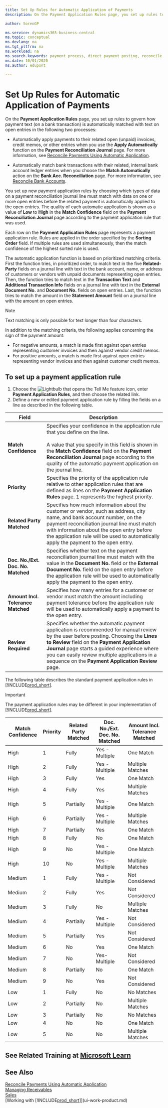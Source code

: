 ```yaml
---
title: Set Up Rules for Automatic Application of Payments
description: On the Payment Application Rules page, you set up rules to govern how payments/bank transactions should be automatically applied to their related open ledger entries when you use the Apply Automatically function on the Payment Reconciliation Journal page.

author: SorenGP

ms.service: dynamics365-business-central
ms.topic: conceptual
ms.devlang: na
ms.tgt_pltfrm: na
ms.workload: na
ms.search.keywords: payment process, direct payment posting, reconcile payment, expenses, cash receipts
ms.date: 10/01/2020
ms.author: edupont

---
```

# Set Up Rules for Automatic Application of Payments

On the **Payment Application Rules** page, you set up rules to govern how payment text (on a bank transaction) is automatically matched with text on open entries in the following two processes:

- Automatically apply payments to their related open (unpaid) invoices, credit memos, or other entries when you use the **Apply Automatically** function on the **Payment Reconciliation Journal** page. For more information, see [Reconcile Payments Using Automatic Application](receivables-how-reconcile-payments-auto-application.md).

- Automatically match bank transactions with their related, internal bank account ledger entries when you choose the **Match Automatically** action on the **Bank Acc. Reconciliation** page. For more information, see [Reconcile Bank Accounts](bank-how-reconcile-bank-accounts-separately.md).

You set up new payment application rules by choosing which types of data on a payment reconciliation journal line must match with data on one or more open entries before the related payment is automatically applied to the open entries. The quality of each automatic application is shown as a value of **Low** to **High** in the **Match Confidence** field on the **Payment Reconciliation Journal** page according to the payment application rule that was used.

Each row on the **Payment Application Rules** page represents a payment application rule. Rules are applied in the order specified by the **Sorting Order** field. If multiple rules are used simultaneously, then the match confidence of the highest sorted rule is used.

The automatic application function is based on prioritized matching criteria. First the function tries, in prioritized order, to match text in the five **Related-Party** fields on a journal line with text in the bank account, name, or address of customers or vendors with unpaid documents representing open entries. Then, the function tries to match text in the **Transaction Text** and **Additional Transaction Info** fields on a journal line with text in the **External Document No.** and **Document No.** fields on open entries. Last, the function tries to match the amount in the **Statement Amount** field on a journal line with the amount on open entries.

> [!NOTE]
> Text matching is only possible for text longer than four characters.

In addition to the matching criteria, the following applies concerning the sign of the payment amount:

- For negative amounts, a match is made first against open entries representing customer invoices and then against vendor credit memos.
- For positive amounts, a match is made first against open entries representing vendor invoices and then against customer credit memos.

## To set up a payment application rule
1. Choose the ![Lightbulb that opens the Tell Me feature](media/ui-search/search_small.png "Tell me what you want to do") icon, enter **Payment Application Rules**, and then choose the related link.
2. Define a new or edited payment application rule by filling the fields on a line as described in the following table.

|Field|Description|
|-|-|
|**Match Confidence**|Specifies your confidence in the application rule that you define on the line. <br /></br>A value that you specify in this field is shown in the **Match Confidence** field on the **Payment Reconciliation Journal** page according to the quality of the automatic payment application on the journal line.|
|**Priority**|Specifies the priority of the application rule relative to other application rules that are defined as lines on the **Payment Application Rules** page. 1 represents the highest priority.|
|**Related Party Matched**|Specifies how much information about the customer or vendor, such as address, city name, and bank account number, on the payment reconciliation journal line must match with information about the open entry before the application rule will be used to automatically apply the payment to the open entry.|
|**Doc. No./Ext. Doc. No. Matched**|Specifies whether text on the payment reconciliation journal line must match with the value in the **Document No.** field or the **External Document No.** field on the open entry before the application rule will be used to automatically apply the payment to the open entry.|
|**Amount Incl. Tolerance Matched**|Specifies how many entries for a customer or vendor must match the amount including payment tolerance before the application rule will be used to automatically apply a payment to the open entry.|
|**Review Required**|Specifies whether the automatic payment application is recommended for manual review by the user before posting. Choosing the **Lines to Review** field on the **Payment Application Journal** page starts a guided experience where you can easily review multiple applications in a sequence on the **Payment Application Review** page.|

The following table describes the standard payment application rules in [!INCLUDE[prod_short](includes/prod_short.md)].

> [!Important]
> The payment application rules may be different in your implementation of [!INCLUDE[prod_short](includes/prod_short.md)].

| Match Confidence | Priority | Related Party Matched | Doc. No./Ext. Doc. No. Matched | Amount Incl. Tolerance Matched |
|------------------|----------|-----------------------|--------------------------------|--------------------------------|
| High             | 1        | Fully                 | Yes - Multiple                 | One Match                      |
| High             | 2        | Fully                 | Yes - Multiple                 | Multiple Matches               |
| High             | 3        | Fully                 | Yes                            | One Match                      |
| High             | 4        | Fully                 | Yes                            | Multiple Matches               |
| High             | 5        | Partially             | Yes - Multiple                 | One Match                      |
| High             | 6        | Partially             | Yes - Multiple                 | Multiple Matches               |
| High             | 7        | Partially             | Yes                            | One Match                      |
| High             | 8        | Fully                 | No                             | One Match                      |
| High             | 9        | No                    | Yes - Multiple                 | One Match                      |
| High             | 10       | No                    | Yes - Multiple                 | Multiple Matches               |
| Medium           | 1        | Fully                 | Yes - Multiple                 | Not Considered                 |
| Medium           | 2        | Fully                 | Yes                            | Not Considered                 |
| Medium           | 3        | Fully                 | No                             | Multiple Matches               |
| Medium           | 4        | Partially             | Yes - Multiple                 | Not Considered                 |
| Medium           | 5        | Partially             | Yes                            | Not Considered                 |
| Medium           | 6        | No                    | Yes                            | One Match                      |
| Medium           | 7        | No                    | Yes-Multiple                   | Not Considered                 |
| Medium           | 8        | Partially             | No                             | One Match                      |
| Medium           | 9        | No                    | Yes                            | Not Considered                 |
| Low              | 1        | Fully                 | No                             | No Matches                     |
| Low              | 2        | Partially             | No                             | Multiple Matches               |
| Low              | 3        | Partially             | No                             | No Matches                     |
| Low              | 4        | No                    | No                             | One Match                      |
| Low              | 5        | No                    | No                             | Multiple Matches               |

## See Related Training at [Microsoft Learn](/learn/modules/reconciliation-journals-dynamics-365-business-central/index)

## See Also
[Reconcile Payments Using Automatic Application](receivables-how-reconcile-payments-auto-application.md)  
[Managing Receivables](receivables-manage-receivables.md)  
[Sales](sales-manage-sales.md)  
[Working with [!INCLUDE[prod_short](includes/prod_short.md)]](ui-work-product.md)
